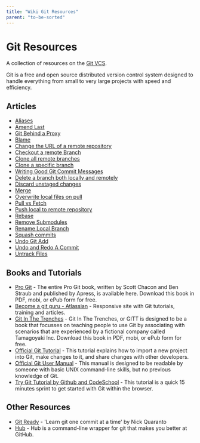 ```yaml
---
title: "Wiki Git Resources"
parent: "to-be-sorted"
---
```


# Git Resources

A collection of resources on the [Git VCS](https://git-scm.com).

Git is a free and open source distributed version control system designed to handle everything from small to very large projects with speed and efficiency.

## Articles

*   [Aliases](http://forum.freecodecamp.com/t/wiki-git-aliases/13155)
*   [Amend Last](http://forum.freecodecamp.com/t/amending-the-most-recent-commit-message/13186)
*   [Git Behind a Proxy](http://forum.freecodecamp.com/t/git-behind-a-proxy-server/13187)
*   [Blame](http://forum.freecodecamp.com/t/find-the-culprit-with-git-blame/13194)
*   [Change the URL of a remote repository](http://forum.freecodecamp.com/t/change-the-url-of-a-remote-repository/13196)
*   [Checkout a remote Branch](http://forum.freecodecamp.com/t/checkout-a-remote-branch-in-git/13198)
*   [Clone all remote branches](http://forum.freecodecamp.com/t/cloning-all-remote-branches-in-git/13202)
*   [Clone a specific branch](http://forum.freecodecamp.com/t/cloning-a-specific-branch-in-git/13199)
*   [Writing Good Git Commit Messages](http://forum.freecodecamp.com/t/writing-good-git-commit-messages/13210)
*   [Delete a branch both locally and remotely](http://forum.freecodecamp.com/t/delete-a-git-branch-both-locally-and-remotely/13211)
*   [Discard unstaged changes](http://forum.freecodecamp.com/t/discard-unstaged-changes-in-git/13214)
*   [Merge](http://forum.freecodecamp.com/t/understand-how-to-use-git-merge/13215)
*   [Overwrite local files on pull](http://forum.freecodecamp.com/t/override-local-files-with-git-pull/13216)
*   [Pull vs Fetch](http://forum.freecodecamp.com/t/git-pull-vs-git-fetch/13219)
*   [Push local to remote repository](http://forum.freecodecamp.com/t/push-a-new-local-branch-to-a-remote-git-repository-and-track-it-too/13222)
*   [Rebase](http://forum.freecodecamp.com/t/how-to-use-git-rebase/13226)
*   [Remove Submodules](http://forum.freecodecamp.com/t/how-to-remove-a-submodule-in-git/13228)
*   [Rename Local Branch](http://forum.freecodecamp.com/t/rename-local-branches-in-git/13230)
*   [Squash commits](http://forum.freecodecamp.com/t/how-to-squash-multiple-commits-into-one-with-git/13231)
*   [Undo Git Add](http://forum.freecodecamp.com/t/how-to-undo-a-git-add/13237)
*   [Undo and Redo A Commit](http://forum.freecodecamp.com/t/when-to-undo-redo/13233)
*   [Untrack Files](http://forum.freecodecamp.com/t/untrack-files-previously-committed-from-new-gitignore/13239)

## Books and Tutorials

*   [Pro Git](https://git-scm.com/book) - The entire Pro Git book, written by Scott Chacon and Ben Straub and published by Apress, is available here. Download this book in PDF, mobi, or ePub form for free.
*   [Become a git guru - Atlassian](https://www.atlassian.com/git/tutorials/) - Responsive site with Git tutorials, training and articles.
*   [Git In The Trenches](http://cbx33.github.io/gitt/) - Git In The Trenches, or GITT is designed to be a book that focusses on teaching people to use Git by associating with scenarios that are experienced by a fictional company called Tamagoyaki Inc. Download this book in PDF, mobi, or ePub form for free.
*   [Official Git Tutorial](https://git-scm.com/docs/gittutorial) - This tutorial explains how to import a new project into Git, make changes to it, and share changes with other developers.
*   [Official Git User Manual](https://git-scm.com/docs/user-manual.html) - This manual is designed to be readable by someone with basic UNIX command-line skills, but no previous knowledge of Git.
*   [Try Git Tutorial by Github and CodeSchool](https://try.github.io) - This tutorial is a quick 15 minutes sprint to get started with Git within the browser.

## Other Resources

*   [Git Ready](http://gitready.com) - 'Learn git one commit at a time' by Nick Quaranto
*   [Hub](https://hub.github.com/) - Hub is a command-line wrapper for git that makes you better at GitHub.
